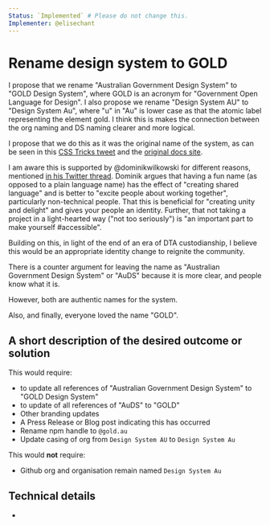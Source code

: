 ```yaml
---
Status: `Implemented` # Please do not change this.
Implementer: @elisechant
---
```


# Rename design system to GOLD

I propose that we rename "Australian Government Design System" to "GOLD Design System", where GOLD is an acronym for "Government Open Language for Design". I also propose we rename "Design System AU" to "Design System Au", where "u" in "Au" is lower case as that the atomic label representing the element gold. I think this is makes the connection between the org naming and DS naming clearer and more logical.

I propose that we do this as it was the original name of the system, as can be seen in this [CSS Tricks tweet](https://mobile.twitter.com/css/status/970805659842134016) and the [original docs site](https://trevorbrennan.com/cv/gold).

I am aware this is supported by @dominikwilkowski for different reasons, mentioned [in his Twitter thread](https://twitter.com/wilkowskidom/status/1426350990446399490?s=20). Dominik argues that having a fun name (as opposed to a plain language name) has the effect of "creating shared language" and is better to "excite people about working together", particularly non-technical people. That this is beneficial for "creating unity and delight" and gives your people an identity. Further, that not taking a project in a light-hearted way ("not too seriously") is "an important part to make yourself #accessible".

Building on this, in light of the end of an era of DTA custodianship, I believe this would be an appropriate identity change to reignite the community.

There is a counter argument for leaving the name as "Australian Government Design System" or "AuDS" because it is more clear, and people know what it is.

However, both are authentic names for the system.

Also, and finally, everyone loved the name "GOLD".

## A short description of the desired outcome or solution

This would require:

- to update all references of "Australian Government Design System" to "GOLD Design System"
- to update of all references of "AuDS" to "GOLD"
- Other branding updates
- A Press Release or Blog post indicating this has occurred
- Rename npm handle to `@gold.au`
- Update casing of org from `Design System AU` to `Design System Au`

This would **not** require:

- Github org and organisation remain named `Design System Au`

## Technical details

-
